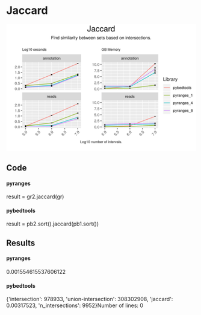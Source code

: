 # Jaccard

<img src="time_memory_together_jaccard.png" />

## Code

#### pyranges

result = gr2.jaccard(gr)


#### pybedtools

result = pb2.sort().jaccard(pb1.sort())

## Results

#### pyranges

0.001554615537606122

#### pybedtools

{'intersection': 978933, 'union-intersection': 308302908, 'jaccard': 0.00317523, 'n_intersections': 9952}Number of lines: 0


